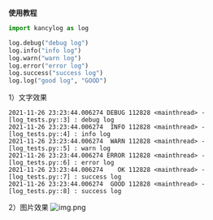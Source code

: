 
**使用教程**
```python
import kancylog as log

log.debug("debug log")
log.info("info log")
log.warn("warn log")
log.error("error log")
log.success("success log")
log.log("good log", "GOOD")
```

1）文字效果
```text
2021-11-26 23:23:44.006274 DEBUG 112828 <mainthread> - [log_tests.py::3] : debug log
2021-11-26 23:23:44.006274  INFO 112828 <mainthread> - [log_tests.py::4] : info log
2021-11-26 23:23:44.006274  WARN 112828 <mainthread> - [log_tests.py::5] : warn log
2021-11-26 23:23:44.006274 ERROR 112828 <mainthread> - [log_tests.py::6] : error log
2021-11-26 23:23:44.006274    OK 112828 <mainthread> - [log_tests.py::7] : success log
2021-11-26 23:23:44.006274  GOOD 112828 <mainthread> - [log_tests.py::8] : success log
```

2）图片效果
![img.png](https://images.cnblogs.com/cnblogs_com/kancy/2069805/o_211126152754_img.png)
